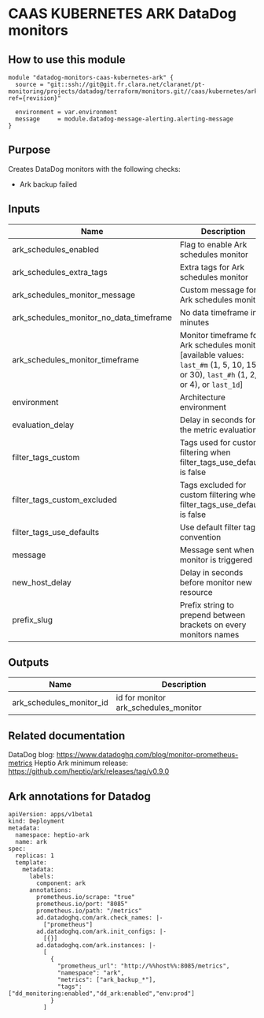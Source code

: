 # CAAS KUBERNETES ARK DataDog monitors

## How to use this module

```
module "datadog-monitors-caas-kubernetes-ark" {
  source = "git::ssh://git@git.fr.clara.net/claranet/pt-monitoring/projects/datadog/terraform/monitors.git//caas/kubernetes/ark?ref={revision}"

  environment = var.environment
  message     = module.datadog-message-alerting.alerting-message
}

```

## Purpose

Creates DataDog monitors with the following checks:

- Ark backup failed

## Inputs

| Name | Description | Type | Default | Required |
|------|-------------|:----:|:-----:|:-----:|
| ark\_schedules\_enabled | Flag to enable Ark schedules monitor | string | `"true"` | no |
| ark\_schedules\_extra\_tags | Extra tags for Ark schedules monitor | list(string) | `[]` | no |
| ark\_schedules\_monitor\_message | Custom message for Ark schedules monitor | string | `""` | no |
| ark\_schedules\_monitor\_no\_data\_timeframe | No data timeframe in minutes | string | `"1440"` | no |
| ark\_schedules\_monitor\_timeframe | Monitor timeframe for Ark schedules monitor [available values: `last_#m` (1, 5, 10, 15, or 30), `last_#h` (1, 2, or 4), or `last_1d`] | string | `"last_1d"` | no |
| environment | Architecture environment | string | n/a | yes |
| evaluation\_delay | Delay in seconds for the metric evaluation | string | `"15"` | no |
| filter\_tags\_custom | Tags used for custom filtering when filter_tags_use_defaults is false | string | `"*"` | no |
| filter\_tags\_custom\_excluded | Tags excluded for custom filtering when filter_tags_use_defaults is false | string | `""` | no |
| filter\_tags\_use\_defaults | Use default filter tags convention | string | `"true"` | no |
| message | Message sent when a monitor is triggered | string | n/a | yes |
| new\_host\_delay | Delay in seconds before monitor new resource | string | `"300"` | no |
| prefix\_slug | Prefix string to prepend between brackets on every monitors names | string | `""` | no |

## Outputs

| Name | Description |
|------|-------------|
| ark\_schedules\_monitor\_id | id for monitor ark_schedules_monitor |

## Related documentation

DataDog blog: https://www.datadoghq.com/blog/monitor-prometheus-metrics
Heptio Ark minimum release: https://github.com/heptio/ark/releases/tag/v0.9.0

## Ark annotations for Datadog

```
apiVersion: apps/v1beta1
kind: Deployment
metadata:
  namespace: heptio-ark
  name: ark
spec:
  replicas: 1
  template:
    metadata:
      labels:
        component: ark
      annotations:
        prometheus.io/scrape: "true"
        prometheus.io/port: "8085"
        prometheus.io/path: "/metrics"
        ad.datadoghq.com/ark.check_names: |-
          ["prometheus"]
        ad.datadoghq.com/ark.init_configs: |-
          [{}]
        ad.datadoghq.com/ark.instances: |-
          [
            {
              "prometheus_url": "http://%%host%%:8085/metrics",
              "namespace": "ark",
              "metrics": ["ark_backup_*"],
              "tags": ["dd_monitoring:enabled","dd_ark:enabled","env:prod"]
            }
          ]
```
